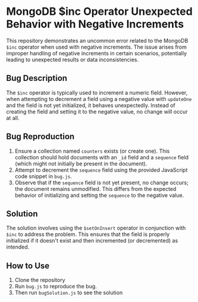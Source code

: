 # MongoDB $inc Operator Unexpected Behavior with Negative Increments

This repository demonstrates an uncommon error related to the MongoDB `$inc` operator when used with negative increments.  The issue arises from improper handling of negative increments in certain scenarios, potentially leading to unexpected results or data inconsistencies.

## Bug Description

The `$inc` operator is typically used to increment a numeric field. However, when attempting to decrement a field using a negative value with `updateOne` and the field is not yet initialized, it behaves unexpectedly. Instead of creating the field and setting it to the negative value, no change will occur at all.

## Bug Reproduction

1.  Ensure a collection named `counters` exists (or create one).  This collection should hold documents with an `_id` field and a `sequence` field (which might not initially be present in the document).
2.  Attempt to decrement the `sequence` field using the provided JavaScript code snippet in `bug.js`.
3.  Observe that if the `sequence` field is not yet present, no change occurs; the document remains unmodified.  This differs from the expected behavior of initializing and setting the `sequence` to the negative value.

## Solution

The solution involves using the `$setOnInsert` operator in conjunction with `$inc` to address the problem. This ensures that the field is properly initialized if it doesn't exist and then incremented (or decremented) as intended.

## How to Use

1. Clone the repository
2. Run `bug.js` to reproduce the bug.
3. Then run `bugSolution.js` to see the solution
